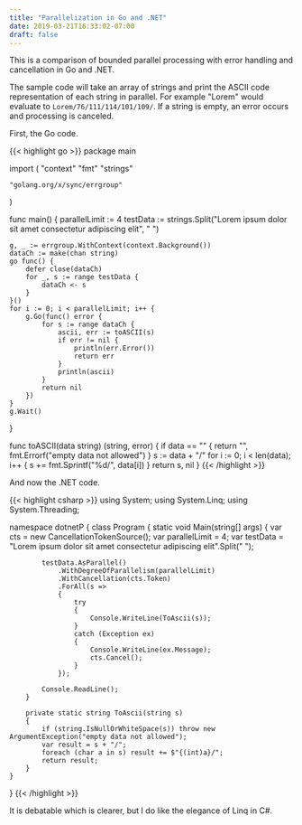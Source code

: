 ```yaml
---
title: "Parallelization in Go and .NET"
date: 2019-03-21T16:33:02-07:00
draft: false
---
```


This is a comparison of bounded parallel processing with error handling and cancellation in Go and .NET.

The sample code will take an array of strings and print the ASCII code representation of each string in parallel. For example "Lorem" would evaluate to `Lorem/76/111/114/101/109/`. If a string is empty, an error occurs and processing is canceled.

First, the Go code.

{{< highlight go >}}
package main

import (
	"context"
	"fmt"
	"strings"

	"golang.org/x/sync/errgroup"
)

func main() {
	parallelLimit := 4
	testData := strings.Split("Lorem ipsum dolor sit amet consectetur adipiscing elit", " ")

	g, _ := errgroup.WithContext(context.Background())
	dataCh := make(chan string)
	go func() {
		defer close(dataCh)
		for _, s := range testData {
			dataCh <- s
		}
	}()
	for i := 0; i < parallelLimit; i++ {
		g.Go(func() error {
			for s := range dataCh {
				ascii, err := toASCII(s)
				if err != nil {
					println(err.Error())
					return err
				}
				println(ascii)
			}
			return nil
		})
	}
	g.Wait()
}

func toASCII(data string) (string, error) {
	if data == "" {
		return "", fmt.Errorf("empty data not allowed")
	}
	s := data + "/"
	for i := 0; i < len(data); i++ {
		s += fmt.Sprintf("%d/", data[i])
	}
	return s, nil
}
{{< /highlight >}}

And now the .NET code.

{{< highlight csharp >}}
using System;
using System.Linq;
using System.Threading;

namespace dotnetP
{
    class Program
    {
        static void Main(string[] args)
        {
            var cts = new CancellationTokenSource();
            var parallelLimit = 4;
            var testData = "Lorem ipsum dolor sit amet consectetur adipiscing elit".Split(" ");

            testData.AsParallel()
                .WithDegreeOfParallelism(parallelLimit)
                .WithCancellation(cts.Token)
                .ForAll(s =>
                {
                    try
                    {
                        Console.WriteLine(ToAscii(s));
                    }
                    catch (Exception ex)
                    {
                        Console.WriteLine(ex.Message);
                        cts.Cancel();
                    }
                });

            Console.ReadLine();
        }

        private static string ToAscii(string s)
        {
            if (string.IsNullOrWhiteSpace(s)) throw new ArgumentException("empty data not allowed");
            var result = s + "/";
            foreach (char a in s) result += $"{(int)a}/";
            return result;
        }
    }
}
{{< /highlight >}}

It is debatable which is clearer, but I do like the elegance of Linq in C#.